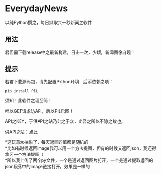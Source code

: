# EverydayNews
以纯Python撰之，每日撷取六十秒新闻之软件

## 用法
君但需下载release中之最新构建，日击一次，少顷，新闻图像自现！

## 提示
若君下载源码包，请先配置Python环境，后添依赖之项：

``pip install PIL``

须知！此软件之理至简！

唯以GET请求访API，后以PIL启图！

API之KEY，于供API之站乃公之于众，此吾之所以不隐之故也。

供API之站：[点此](https://jx.iqfk.top/)

*这玩意太抽象了，每天返回的值都是随机的  
*比如有时候返回image我可以用一个方法提图，但有的时候又返回json，我还得拿另一个方法提图（  
*所以我上传了两个py文件，一个是通过返回图片打开，一个是通过提取返回的json段落中的image链接打开，效果是一样的

